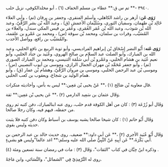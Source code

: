 ٣٩٤٠ -** تم س ق:** عطاء بن مسلم الخفاف (٦) ، أبو مخلدالكوفي، نزيل حلب.

**رَوَى عَن:** أزهر بن راشد الكاهلي، وأسلم المنقري، وجعفر بن برقان (تم) ، وأبي العلاء خَالِد بْن طهمان، وسفيان الثوري، وسُلَيْمان الأعمش (ق) ، وعبد اللَّه بْن بشر الرَّقِّيّ، وعبد الله بْن شوذب، وعبد الله بْن عُمَر العُمَري، وعُمَر بن قيس المكي سندل، والعلاء بن المُسَيَّب، وفرات بن سلمان، ومحمد بْن سوقة (س) ، ومحمد بن عَمْرو بن علقمة، والمُسَيَّب بن رافع، وواصل الأحدب.

**رَوَى عَنه:** أَبُو النضر إِسْحَاق بْن إبراهيم الفراديسي، وأبو توبة الربيع بن نافع الحلبي، وعبد الله بن المبارك، وأبو الصلت عبد السلام بن صالح الهروي، وعُبَيد بن جناد الحلبي، وأبو نعيم عُبَيد بن هشام الحلبي، وعَمْرو بْن أَبي سَلَمَة التنيسي، ومحمد بن المبارك الصوري (تم) ، وأبو جعفر مُحَمَّد بْن مهران الجمال الرازي، وموسى بن أيوب النصيبي (س) ، وموسى بْن عبد الرحمن الحلبي، وموسى بن مروان الرَّقِّيّ، وهشام بْن عمار (ق) ، وأبو همام الوليد بن شجاع، ويعقوب بن كعب الحلبي.

قال معاوية بْن صَالِح (١) ،** عَنْ يحيى بْن مَعِين:** ليس به بأس، وأحاديثه منكرات.

وَقَال عثمان بن سَعِيد الدارمي (٢) ،** عَن يحيى بْن مَعِين:** ثقة.

وَقَال أبو زُرْعَة (٣) : كان من أهل الكوفة قدم حلب، روى عنه ابنالمبارك، دفن كتبه ثم روى من حفظه، فيهم فيه، وكان رجلا صالحا.

وَقَال أَبُو حاتم (١) : كان شيخا صالحا يشبه يوسف بن أسباط وكان دفن كتبه فلا يثبت حديثه وليس بقوي.

وَقَال أَبُو عُبَيد الأجري (٢) ،** عَن أبي داود:** ضعيف. روى حديث خالد بن عبد الرحمن بن أَبي بَكْرَةَ،** عَن أَبِيهِ عَنْ النَّبِيُّ صلى الله عليه وسلم:** اغد عالما"وليس هو بشيءٍ.

وذكره ابنُ حِبَّان في كتاب "الثقات"، وَقَال (٣) : مات في رمضان سنة تسعين ومئة (٤) .

روى له التِّرْمِذِيّ فِي "الشمائل"، والنَّسَائي، وابن مَاجَهْ.